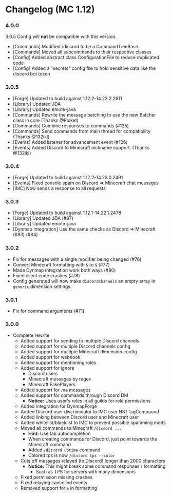 # Changelog (MC 1.12)

### 4.0.0
3.0.5 Config will **not** be compatible with this version.
- [Commands] Modified /discord to be a CommandTreeBase  
- [Commands] Moved all subcommands to their respective classes
- [Config] Added abstract class ConfigurationFile to reduce duplicated code
- [Config] Added a "secrets" config file to hold sensitive data like the discord bot token
    

### 3.0.5
- [Forge] Updated to build against 1.12.2-14.23.2.2611
- [Library] Updated JDA
- [Library] Updated emote-java
- [Commands] Rewrite the message batching to use the new Batcher class in core (Thanks @Ricket)
- [Commands] Combine responses to commands (#125)
- [Commands] Send commands from main thread for compatibility (Thanks @132ikl)
- [Events] Added listener for advancement event (#126)
- [Events] Added Discord to Minecraft nickname support. (Thanks @132ikl)

### 3.0.4
- [Forge] Updated to build against 1.12.2-14.23.0.2491
- [Events] Fixed console spam on Discord => Minecraft chat messages
- [IMC] Now sends a response to all requests

### 3.0.3
- [Forge] Updated to build against 1.12.1-14.22.1.2478
- [Library] Updated JDA (#87)
- [Library] Updated emote-java
- [Dynmap Integration] Use the same checks as Discord => Minecraft (#83) (#84)

### 3.0.2
- Fix for messages with a single modifier being changed (#76)
- Convert Minecraft formatting with `&` to `§` (#77)
- Made Dynmap integration work both ways (#80)
- Fixed client code crashes (#78)
- Config generated will now make `discordChannels` an empty array in `generic` dimension settings.

### 3.0.1
- Fix for command arguments (#71)

### 3.0.0
- Complete rewrite
  - Added support for sending to multiple Discord channels
  - Added support for multiple Discord channels config
  - Added support for multiple Minecraft dimension config
  - Added support for webhook
  - Added support for mentioning roles
  - Added support for ignore
    - Discord users
    - Minecraft messages by regex
    - Minecraft FakePlayers
  - Added support for `/me` messages
  - Added support for commands through Discord DM
    - **Notice:** Uses user's roles in all guilds for role permissions
  - Added integration for DynmapForge
  - Added Discord user discriminator to IMC user NBTTagCompound
  - Added linking between Discord user and Minecraft user
  - Added whitelist/blacklist to IMC to prevent possible spamming mods
  - Moved all commands to Minecraft `/discord ...`
    - **Hint:** Use tab autocompletion
    - When creating commands for Discord, just point towards the Minecraft command
    - Added `/discord uptime` command
    - Colored tps is now `/discord tps --color`
  - Cuts off messages relayed (to Discord) longer than 2000 characters
    - **Notice:** This might break some command responses / formatting
      - Such as TPS for servers with many dimensions
  - Fixed permission missing crashes
  - Fixed relaying cancelled events
  - Removed support for `&` in formatting